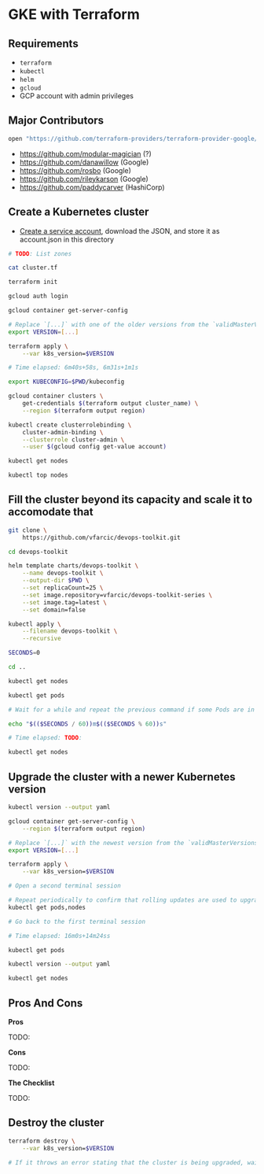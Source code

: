 # GKE with Terraform

## Requirements

* `terraform`
* `kubectl`
* `helm`
* `gcloud`
* GCP account with admin privileges

## Major Contributors

```bash
open "https://github.com/terraform-providers/terraform-provider-google/graphs/contributors"
```

* https://github.com/modular-magician (?)
* https://github.com/danawillow (Google)
* https://github.com/rosbo (Google)
* https://github.com/rileykarson (Google)
* https://github.com/paddycarver (HashiCorp)

## Create a Kubernetes cluster

* [Create a service account](https://console.cloud.google.com/apis/credentials/serviceaccountkey), download the JSON, and store it as account.json in this directory

```bash
# TODO: List zones

cat cluster.tf

terraform init

gcloud auth login

gcloud container get-server-config

# Replace `[...]` with one of the older versions from the `validMasterVersions` section.
export VERSION=[...]

terraform apply \
    --var k8s_version=$VERSION

# Time elapsed: 6m40s+58s, 6m31s+1m1s

export KUBECONFIG=$PWD/kubeconfig

gcloud container clusters \
    get-credentials $(terraform output cluster_name) \
	--region $(terraform output region)

kubectl create clusterrolebinding \
    cluster-admin-binding \
    --clusterrole cluster-admin \
    --user $(gcloud config get-value account)

kubectl get nodes

kubectl top nodes
```

## Fill the cluster beyond its capacity and scale it to accomodate that

```bash
git clone \
    https://github.com/vfarcic/devops-toolkit.git

cd devops-toolkit

helm template charts/devops-toolkit \
    --name devops-toolkit \
    --output-dir $PWD \
    --set replicaCount=25 \
    --set image.repository=vfarcic/devops-toolkit-series \
    --set image.tag=latest \
    --set domain=false

kubectl apply \
    --filename devops-toolkit \
    --recursive

SECONDS=0

cd ..

kubectl get nodes

kubectl get pods

# Wait for a while and repeat the previous command if some Pods are in the `pending` state

echo "$(($SECONDS / 60))m$(($SECONDS % 60))s"

# Time elapsed: TODO:

kubectl get nodes
```

## Upgrade the cluster with a newer Kubernetes version

```bash
kubectl version --output yaml

gcloud container get-server-config \
    --region $(terraform output region)

# Replace `[...]` with the newest version from the `validMasterVersions` section
export VERSION=[...]

terraform apply \
    --var k8s_version=$VERSION

# Open a second terminal session

# Repeat periodically to confirm that rolling updates are used to upgrade nodes
kubectl get pods,nodes

# Go back to the first terminal session

# Time elapsed: 16m0s+14m24ss

kubectl get pods

kubectl version --output yaml

kubectl get nodes
```

## Pros And Cons

**Pros**

TODO:

**Cons**

TODO:

**The Checklist**

TODO:

## Destroy the cluster

```bash
terraform destroy \
    --var k8s_version=$VERSION

# If it throws an error stating that the cluster is being upgraded, wait for a while and repeat the previous command
```